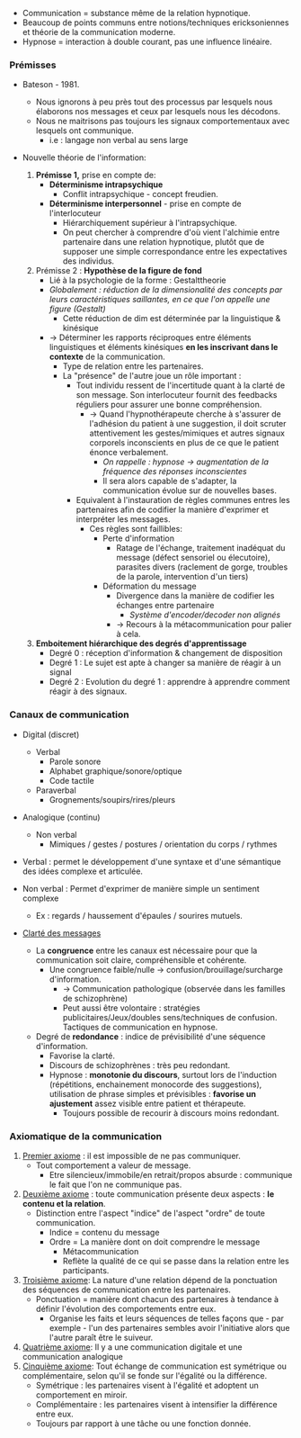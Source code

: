   
- Communication = substance même de la relation hypnotique. 
- Beaucoup de points communs entre notions/techniques ericksoniennes et théorie de la communication moderne. 
- Hypnose = interaction à double courant, pas une influence linéaire. 

### Prémisses 

- Bateson - 1981. 
	- Nous ignorons à peu près tout des processus par lesquels nous élaborons nos messages et ceux par lesquels nous les décodons. 
	- Nous ne maitrisons pas toujours les signaux comportementaux avec lesquels ont communique. 
		- i.e : langage non verbal au sens large

- Nouvelle théorie de l'information:
	1. **Prémisse 1,** prise en compte de:
		- **Déterminisme intrapsychique** 
			- Conflit intrapsychique - concept freudien.
		- **Déterminisme interpersonnel**  - prise en compte de l'interlocuteur
			- Hiérarchiquement supérieur à l'intrapsychique. 
			- On peut chercher à comprendre d'où vient l'alchimie entre partenaire dans une relation hypnotique, plutôt que de supposer une simple correspondance entre les expectatives des individus. 
	2. Prémisse 2 : **Hypothèse de la figure de fond**
		- Lié à la psychologie de la forme : Gestalttheorie 
		- *Globalement : réduction de la dimensionalité des concepts par leurs caractéristiques saillantes, en ce que l'on appelle une figure (Gestalt)*
			- Cette réduction de dim est déterminée par la linguistique & kinésique
		- -> Déterminer les rapports réciproques entre éléments linguistiques et éléments kinésiques **en les inscrivant dans le contexte** de la communication.
			- Type de relation entre les partenaires. 
			- La "présence" de l'autre joue un rôle important :
				- Tout individu ressent de l'incertitude quant à la clarté de son message. Son interlocuteur fournit des feedbacks réguliers pour assurer une bonne compréhension.
					- -> Quand l'hypnothérapeute cherche à s'assurer de l'adhésion du patient à une suggestion, il doit scruter attentivement les gestes/mimiques et autres signaux corporels inconscients en plus de ce que le patient énonce verbalement. 
						- *On rappelle : hypnose -> augmentation de la fréquence des réponses inconscientes*
						- Il sera alors capable de s'adapter, la communication évolue sur de nouvelles bases.
				- Equivalent à l'instauration de règles communes entres les partenaires afin de codifier la manière d'exprimer et interpréter les messages. 
					- Ces règles sont faillibles:
						- Perte d'information 
							- Ratage de l'échange, traitement inadéquat du message (défect sensoriel ou élecutoire), parasites divers (raclement de gorge, troubles de la parole, intervention d'un tiers)
						- Déformation du message 
							- Divergence dans la manière de codifier les échanges entre partenaire
								- *Système d'encoder/decoder non alignés*
							- -> Recours à la métacommunication pour palier à cela.
	3. **Emboitement hiérarchique des degrés d'apprentissage**
		- Degré 0 : réception d'information & changement de disposition
		- Degré 1 : Le sujet est apte à changer sa manière de réagir à un signal 
		- Degré 2 : Evolution du degré 1 : apprendre à apprendre comment réagir à des signaux. 

### Canaux de communication 

- Digital (discret)
	- Verbal
		- Parole sonore
		- Alphabet graphique/sonore/optique 
		- Code tactile
	- Paraverbal
		- Grognements/soupirs/rires/pleurs
- Analogique (continu)
	- Non verbal 
		- Mimiques / gestes / postures / orientation du corps / rythmes

- Verbal : permet le développement d'une syntaxe et d'une sémantique des idées complexe et articulée.
- Non verbal : Permet d'exprimer de manière simple un sentiment complexe 
	- Ex : regards / haussement d'épaules / sourires mutuels.


- <u>Clarté des messages</u>
	- La **congruence** entre les canaux est nécessaire pour que la communication soit claire, compréhensible et cohérente. 
		- Une congruence faible/nulle -> confusion/brouillage/surcharge d'information.
			- -> Communication pathologique (observée dans les familles de schizophrène)
			- Peut aussi être volontaire : stratégies publicitaires/Jeux/doubles sens/techniques de confusion. Tactiques de communication en hypnose.
	- Degré de **redondance** : indice de prévisibilité d'une séquence d'information. 
		- Favorise la clarté.
		- Discours de schizophrènes : très peu redondant. 
		- Hypnose : **monotonie du discours**, surtout lors de l'induction (répétitions, enchainement monocorde des suggestions), utilisation de phrase simples et prévisibles  : **favorise un ajustement** assez visible entre patient et thérapeute. 
			- Toujours possible de recourir à discours moins redondant.

### Axiomatique de la communication

1. <u>Premier axiome</u> : il est impossible de ne pas communiquer. 
	- Tout comportement a valeur de message. 
		- Etre silencieux/immobile/en retrait/propos absurde : communique le fait que l'on ne communique pas.
2. <u>Deuxième axiome</u> : toute communication présente deux aspects : **le contenu et la relation**.
	- Distinction entre l'aspect "indice" de l'aspect "ordre" de toute communication. 
		- Indice = contenu du message 
		- Ordre = La manière dont on doit comprendre le message 
			- Métacommunication
			- Reflète la qualité de ce qui se passe dans la relation entre les participants. 
3. <u>Troisième axiome</u>: La nature d'une relation dépend de la ponctuation des séquences de communication entre les partenaires. 
	- Ponctuation = manière dont chacun des partenaires à tendance à définir l'évolution des comportements entre eux. 
		- Organise les faits et leurs séquences de telles façons que - par exemple - l'un des partenaires sembles avoir l'initiative alors que l'autre paraît être le suiveur. 
4. <u>Quatrième axiome</u>: Il y a une communication digitale et une communication analogique
5. <u>Cinquième axiome</u>: Tout échange de communication est symétrique ou complémentaire, selon qu'il se fonde sur l'égalité ou la différence. 
	- Symétrique : les partenaires visent à l'égalité et adoptent un comportement en miroir.
	- Complémentaire : les partenaires visent à intensifier la différence entre eux. 
	- Toujours par rapport à une tâche ou une fonction donnée. 